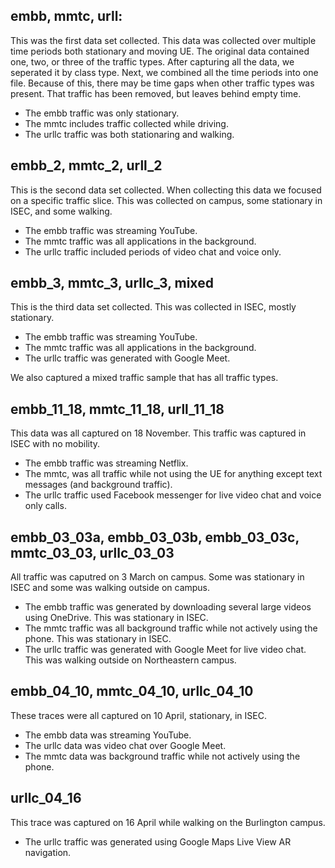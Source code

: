 ## embb, mmtc, urll:
This was the first data set collected. This data was collected over multiple time periods both stationary and moving UE. The original data contained one, two, or three of the traffic types. After capturing all the data, we seperated it by class type. Next, we combined all the time periods into one file. Because of this, there may be time gaps when other traffic types was present. That traffic has been removed, but leaves behind empty time.

- The embb traffic was only stationary.
- The mmtc includes traffic collected while driving. 
- The urllc traffic was both stationaring and walking. 

## embb_2, mmtc_2, urll_2
This is the second data set collected. When collecting this data we focused on a specific traffic slice. This was collected on campus, some stationary in ISEC, and some walking.

- The embb traffic was streaming YouTube.
- The mmtc traffic was all applications in the background.
- The urllc traffic included periods of video chat and voice only.

## embb_3, mmtc_3, urllc_3, mixed
This is the third data set collected. This was collected in ISEC, mostly stationary.

- The embb traffic was streaming YouTube.
- The mmtc traffic was all applications in the background.
- The urllc traffic was generated with Google Meet.

We also captured a mixed traffic sample that has all traffic types.

## embb_11_18, mmtc_11_18, urll_11_18
This data was all captured on 18 November. This traffic was captured in ISEC with no mobility.

- The embb traffic was streaming Netflix.
- The mmtc, was all traffic while not using the UE for anything except text messages (and background traffic).
- The urllc traffic used Facebook messenger for live video chat and voice only calls.

## embb_03_03a, embb_03_03b, embb_03_03c, mmtc_03_03, urllc_03_03
All traffic was caputred on 3 March on campus. Some was stationary in ISEC and some was walking outside on campus. 

- The embb traffic was generated by downloading several large videos using OneDrive. This was stationary in ISEC.
- The mmtc traffic was all background traffic while not actively using the phone. This was stationary in ISEC.
- The urllc traffic was generated with Google Meet for live video chat. This was walking outside on Northeastern campus.

## embb_04_10, mmtc_04_10, urllc_04_10
These traces were all captured on 10 April, stationary, in ISEC.

- The embb data was streaming YouTube.
- The urllc data was video chat over Google Meet.
- The mmtc data was background traffic while not actively using the phone.


## urllc_04_16
This trace was captured on 16 April while walking on the Burlington campus.

- The urllc traffic was generated using Google Maps Live View AR navigation.
